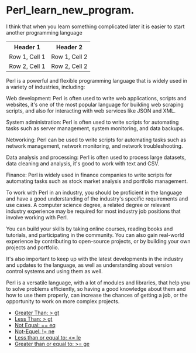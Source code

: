# Perl_learn_new_program.
I think that when you learn something complicated later it is easier to start another programming language

<table>
  <tr>
    <th>Header 1</th>
    <th>Header 2</th>
  </tr>
  <tr>
    <td>Row 1, Cell 1</td>
    <td>Row 1, Cell 2</td>
  </tr>
  <tr>
    <td>Row 2, Cell 1</td>
    <td>Row 2, Cell 2</td>
  </tr>
</table>


Perl is a powerful and flexible programming language that is widely used in a variety of industries, including:

Web development: Perl is often used to write web applications, scripts and websites, it's one of the most popular language for building web scraping scripts, and also for interacting with web services like JSON and XML.

System administration: Perl is often used to write scripts for automating tasks such as server management, system monitoring, and data backups.

Networking: Perl can be used to write scripts for automating tasks such as network management, network monitoring, and network troubleshooting.

Data analysis and processing: Perl is often used to process large datasets, data cleaning and analysis, it's good to work with text and CSV.

Finance: Perl is widely used in finance companies to write scripts for automating tasks such as stock market analysis and portfolio management.

To work with Perl in an industry, you should be proficient in the language and have a good understanding of the industry's specific requirements and use cases. A computer science degree, a related degree or relevant industry experience may be required for most industry job positions that involve working with Perl.

You can build your skills by taking online courses, reading books and tutorials, and participating in the community. You can also gain real-world experience by contributing to open-source projects, or by building your own projects and portfolio.

It's also important to keep up with the latest developments in the industry and updates to the language, as well as understanding about version control systems and using them as well.

Perl is a versatile language, with a lot of modules and libraries, that help you to solve problems efficiently, so having a good knowledge about them and how to use them properly, can increase the chances of getting a job, or the opportunity to work on more complex projects.
- [Greater Than: >	gt](#Greater-Than:->-gt)
- [Less Than: >	gt](#Less-Than:-<-lt)
- [Not Equal: == eq](#Not-Equeal:-==eq)
- [Not-Equel: != ne](#Not-Equeal:-!=-ne)
- [Less than or equal to: <= le](#Less-than-or-equal-to:-<=-le)
- [Greater than or equal to:	>=	ge](#Greater-than-or-equal-to:->=-ge)
